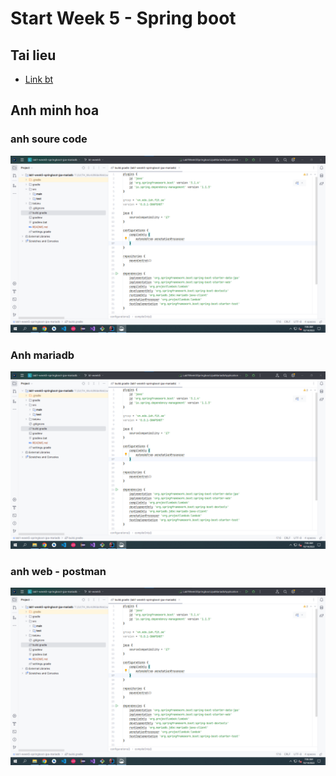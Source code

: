 # Start Week 5 - Spring boot

## Tai lieu 
* [Link bt](https://github.com/AVan-Git/TH_WorldWideWeb/blob/bt-week5/week5_SpringBoot_JPA_Mariadb/lab1-week5-springboot-jpa-mariadb/taiLieu/lab-week-05.pdf)
## Anh minh hoa
### anh soure code
![...](./taiLieu/images/img_code.png)
### Anh mariadb
![...](./taiLieu/images/img_code.png)
### anh web - postman
![...](./taiLieu/images/img_code.png)

